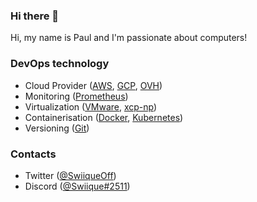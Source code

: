 ### Hi there 👋

Hi, my name is Paul and I'm passionate about computers!

### DevOps technology
- Cloud Provider ([AWS](https://aws.amazon.com/), [GCP](https://cloud.google.com/), [OVH](https://www.ovh.com/))
- Monitoring ([Prometheus](https://prometheus.io/))
- Virtualization ([VMware](https://www.vmware.com/), [xcp-np](https://xcp-ng.org/))
- Containerisation ([Docker](https://www.docker.com/), [Kubernetes](https://kubernetes.io/))
- Versioning ([Git](https://git-scm.com/downloads))

### Contacts
- Twitter ([@SwiiqueOff](https://twitter.com/SwiiqueOff))
- Discord ([@Swiique#2511](discord.pronity.fr))
